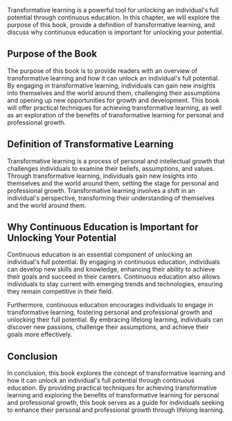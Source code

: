 
Transformative learning is a powerful tool for unlocking an individual's full potential through continuous education. In this chapter, we will explore the purpose of this book, provide a definition of transformative learning, and discuss why continuous education is important for unlocking your potential.

Purpose of the Book
-------------------

The purpose of this book is to provide readers with an overview of transformative learning and how it can unlock an individual's full potential. By engaging in transformative learning, individuals can gain new insights into themselves and the world around them, challenging their assumptions and opening up new opportunities for growth and development. This book will offer practical techniques for achieving transformative learning, as well as an exploration of the benefits of transformative learning for personal and professional growth.

Definition of Transformative Learning
-------------------------------------

Transformative learning is a process of personal and intellectual growth that challenges individuals to examine their beliefs, assumptions, and values. Through transformative learning, individuals gain new insights into themselves and the world around them, setting the stage for personal and professional growth. Transformative learning involves a shift in an individual's perspective, transforming their understanding of themselves and the world around them.

Why Continuous Education is Important for Unlocking Your Potential
------------------------------------------------------------------

Continuous education is an essential component of unlocking an individual's full potential. By engaging in continuous education, individuals can develop new skills and knowledge, enhancing their ability to achieve their goals and succeed in their careers. Continuous education also allows individuals to stay current with emerging trends and technologies, ensuring they remain competitive in their field.

Furthermore, continuous education encourages individuals to engage in transformative learning, fostering personal and professional growth and unlocking their full potential. By embracing lifelong learning, individuals can discover new passions, challenge their assumptions, and achieve their goals more effectively.

Conclusion
----------

In conclusion, this book explores the concept of transformative learning and how it can unlock an individual's full potential through continuous education. By providing practical techniques for achieving transformative learning and exploring the benefits of transformative learning for personal and professional growth, this book serves as a guide for individuals seeking to enhance their personal and professional growth through lifelong learning.
